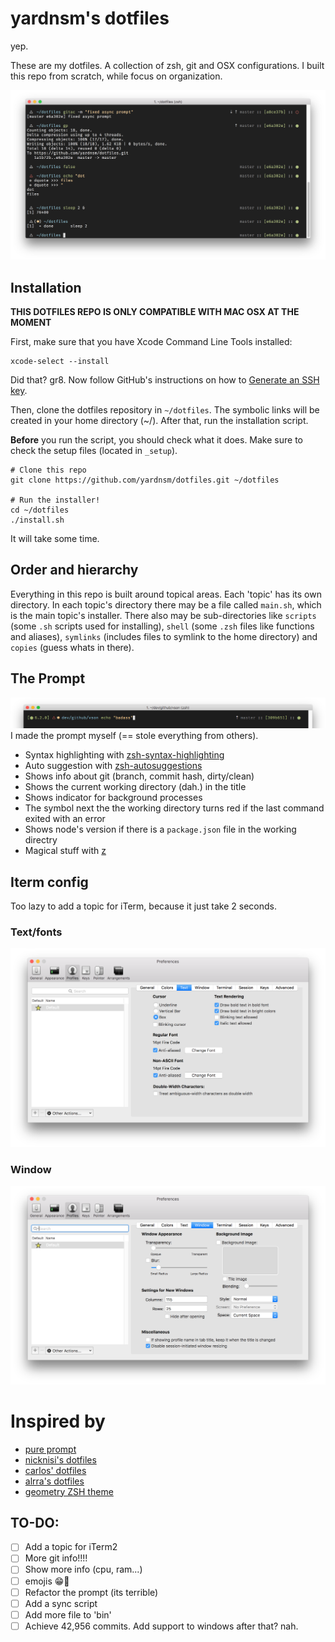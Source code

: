 # yardnsm's dotfiles
yep.

These are my dotfiles. A collection of zsh, git and OSX configurations. I built this repo from scratch, while focus on organization.

![](https://raw.githubusercontent.com/yardnsm/dotfiles/master/_misc/media/terminal.png)

## Installation
**THIS DOTFILES REPO IS ONLY COMPATIBLE WITH MAC OSX AT THE MOMENT**

First, make sure that you have Xcode Command Line Tools installed:

```
xcode-select --install
```

Did that? gr8. Now follow GitHub's instructions on how to [Generate an SSH key](https://help.github.com/articles/generating-an-ssh-key/).

Then, clone the dotfiles repository in `~/dotfiles`. The symbolic links will be created in your home directory (~/).
After that, run the installation script.

**Before** you run the script, you should check what it does. Make sure to check the setup files (located in `_setup`).

```
# Clone this repo
git clone https://github.com/yardnsm/dotfiles.git ~/dotfiles

# Run the installer!
cd ~/dotfiles
./install.sh
```

It will take some time.

## Order and hierarchy
Everything in this repo is built around topical areas. Each 'topic' has its own directory. In each topic's directory there may be
a file called `main.sh`, which is the main topic's installer. There also may be sub-directories like `scripts` (some `.sh` scripts used for installing),
`shell` (some `.zsh` files like functions and aliases), `symlinks` (includes files to symlink to the home directory) and `copies` (guess whats in there).

## The Prompt
![](https://raw.githubusercontent.com/yardnsm/dotfiles/master/_misc/media/terminal-sliced.png)
I made the prompt myself (== stole everything from others).
- Syntax highlighting with [zsh-syntax-highlighting](https://github.com/zsh-users/zsh-syntax-highlighting)
- Auto suggestion with [zsh-autosuggestions](https://github.com/zsh-users/zsh-autosuggestions)
- Shows info about git (branch, commit hash, dirty/clean)
- Shows the current working directory (dah.) in the title
- Shows indicator for background processes
- The symbol next the the working directory turns red if the last command exited with an error
- Shows node's version if there is a `package.json` file in the working directry
- Magical stuff with [z](https://github.com/rupa/z)

## Iterm config
Too lazy to add a topic for iTerm, because it just take 2 seconds.

### Text/fonts
![](https://raw.githubusercontent.com/yardnsm/dotfiles/master/_misc/media/iterm-text.png)

### Window
![](https://raw.githubusercontent.com/yardnsm/dotfiles/master/_misc/media/iterm-window.png)

# Inspired by
- [pure prompt](https://github.com/sindresorhus/pure)
- [nicknisi's dotfiles](https://github.com/nicknisi/dotfiles)
- [carlos' dotfiles](https://github.com/caarlos0/dotfiles)
- [alrra's dotfiles](https://github.com/alrra/dotfiles)
- [geometry ZSH theme](https://github.com/frmendes/geometry)

## TO-DO:
- [ ] Add a topic for iTerm2
- [ ] More git info!!!!
- [ ] Show more info (cpu, ram...)
- [ ] emojis 😁🚀
- [ ] Refactor the prompt (its terrible)
- [ ] Add a sync script
- [ ] Add more file to 'bin'
- [ ] Achieve 42,956 commits. Add support to windows after that? nah.
